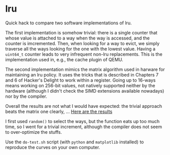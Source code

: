 # lru
Quick hack to compare two software implementations of lru.

The first implementation is somehow trivial: there is a single counter that whose value is attached to a way when the way is accessed, and the counter is imcremented.
Then, when looking for a way to evict, we simply traverse all the ways looking for the one with the lowest value.
Having a `uint64_t` counter leads to very infrequent non-lru replacements.
This is the implementation used in, e.g., the cache plugin of QEMU.

The second implementation mimics the matrix algorithm used in harware for maintaining an lru policy.
It uses the tricks that is described in Chapters 7 and 6 of Hacker's Delight to work within a register.
Going up to 16-ways means working on 256-bit values, not natively supported neither by the hardware (although I didn't check the SIMD extensions available nowadays) nor by the compiler.

Overall the results are not what I would have expected: the trivial approach beats the matrix one clearly, ...
[Here are the results](lru-compared.pdf)

I first used `random()` to select the ways, but the function eats up too much time, so I went for a trivial increment, although the compiler does not seem to over-optimize the stuffs.

Use the `do-test.sh` script (with `python` and `matplotlib` installed) to reproduce the curves on your own computer.
